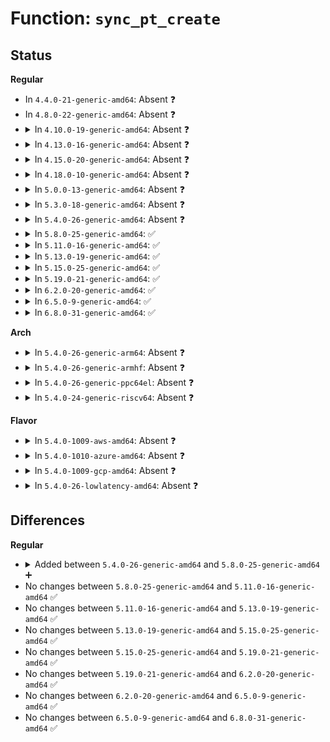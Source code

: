 # Function: <code>sync_pt_create</code>

## Status
<b>Regular</b>
<ul>
<li>
In <code>4.4.0-21-generic-amd64</code>: Absent ❓
</li>
<li>
In <code>4.8.0-22-generic-amd64</code>: Absent ❓
</li>
<li>
<details>
<summary>In <code>4.10.0-19-generic-amd64</code>: Absent ❓</summary>

```json
{
  "name": "sync_pt_create",
  "collision_type": "Unique Static",
  "inline_type": "Full",
  "funcs": [
    {
      "addr": 18446744071585317857,
      "name": "sync_pt_create",
      "external": false,
      "loc": "drivers/dma-buf/sw_sync.c:167",
      "file": "drivers/dma-buf/sw_sync.c",
      "inline": "not declared, inlined",
      "caller_inline": [
        "drivers/dma-buf/sw_sync.c:sw_sync_ioctl"
      ],
      "caller_func": []
    }
  ],
  "symbols": []
}
```
</details>
</li>
<li>
<details>
<summary>In <code>4.13.0-16-generic-amd64</code>: Absent ❓</summary>

```json
{
  "name": "sync_pt_create",
  "collision_type": "Unique Static",
  "inline_type": "Full",
  "funcs": [
    {
      "addr": 18446744071585405405,
      "name": "sync_pt_create",
      "external": false,
      "loc": "drivers/dma-buf/sw_sync.c:167",
      "file": "drivers/dma-buf/sw_sync.c",
      "inline": "not declared, inlined",
      "caller_inline": [
        "drivers/dma-buf/sw_sync.c:sw_sync_ioctl"
      ],
      "caller_func": []
    }
  ],
  "symbols": []
}
```
</details>
</li>
<li>
<details>
<summary>In <code>4.15.0-20-generic-amd64</code>: Absent ❓</summary>

```json
{
  "name": "sync_pt_create",
  "collision_type": "Unique Static",
  "inline_type": "Full",
  "funcs": [
    {
      "addr": 18446744071585835978,
      "name": "sync_pt_create",
      "external": false,
      "loc": "drivers/dma-buf/sw_sync.c:246",
      "file": "drivers/dma-buf/sw_sync.c",
      "inline": "not declared, inlined",
      "caller_inline": [
        "drivers/dma-buf/sw_sync.c:sw_sync_ioctl"
      ],
      "caller_func": []
    }
  ],
  "symbols": []
}
```
</details>
</li>
<li>
<details>
<summary>In <code>4.18.0-10-generic-amd64</code>: Absent ❓</summary>

```json
{
  "name": "sync_pt_create",
  "collision_type": "Unique Static",
  "inline_type": "Full",
  "funcs": [
    {
      "addr": 18446744071586083017,
      "name": "sync_pt_create",
      "external": false,
      "loc": "drivers/dma-buf/sw_sync.c:246",
      "file": "drivers/dma-buf/sw_sync.c",
      "inline": "not declared, inlined",
      "caller_inline": [
        "drivers/dma-buf/sw_sync.c:sw_sync_ioctl"
      ],
      "caller_func": []
    }
  ],
  "symbols": []
}
```
</details>
</li>
<li>
<details>
<summary>In <code>5.0.0-13-generic-amd64</code>: Absent ❓</summary>

```json
{
  "name": "sync_pt_create",
  "collision_type": "Unique Static",
  "inline_type": "Full",
  "funcs": [
    {
      "addr": 18446744071586227289,
      "name": "sync_pt_create",
      "external": false,
      "loc": "drivers/dma-buf/sw_sync.c:245",
      "file": "drivers/dma-buf/sw_sync.c",
      "inline": "not declared, inlined",
      "caller_inline": [
        "drivers/dma-buf/sw_sync.c:sw_sync_ioctl"
      ],
      "caller_func": []
    }
  ],
  "symbols": []
}
```
</details>
</li>
<li>
<details>
<summary>In <code>5.3.0-18-generic-amd64</code>: Absent ❓</summary>

```json
{
  "name": "sync_pt_create",
  "collision_type": "Unique Static",
  "inline_type": "Full",
  "funcs": [
    {
      "addr": 18446744071586471047,
      "name": "sync_pt_create",
      "external": false,
      "loc": "drivers/dma-buf/sw_sync.c:236",
      "file": "drivers/dma-buf/sw_sync.c",
      "inline": "not declared, inlined",
      "caller_inline": [
        "drivers/dma-buf/sw_sync.c:sw_sync_ioctl"
      ],
      "caller_func": []
    }
  ],
  "symbols": []
}
```
</details>
</li>
<li>
<details>
<summary>In <code>5.4.0-26-generic-amd64</code>: Absent ❓</summary>

```json
{
  "name": "sync_pt_create",
  "collision_type": "Unique Static",
  "inline_type": "Full",
  "funcs": [
    {
      "addr": 18446744071586618839,
      "name": "sync_pt_create",
      "external": false,
      "loc": "drivers/dma-buf/sw_sync.c:233",
      "file": "drivers/dma-buf/sw_sync.c",
      "inline": "not declared, inlined",
      "caller_inline": [
        "drivers/dma-buf/sw_sync.c:sw_sync_ioctl"
      ],
      "caller_func": []
    }
  ],
  "symbols": []
}
```
</details>
</li>
<li>
<details>
<summary>In <code>5.8.0-25-generic-amd64</code>: ✅</summary>

```c
struct sync_pt * sync_pt_create(struct sync_timeline * obj, unsigned int value)
```

```json
{
  "name": "sync_pt_create",
  "collision_type": "Unique Static",
  "inline_type": "No",
  "funcs": [
    {
      "addr": 18446744071587413424,
      "name": "sync_pt_create",
      "external": false,
      "loc": "drivers/dma-buf/sw_sync.c:233",
      "file": "drivers/dma-buf/sw_sync.c",
      "inline": "seen, unknown",
      "caller_inline": [],
      "caller_func": [
        "drivers/dma-buf/sw_sync.c:sw_sync_ioctl_create_fence"
      ]
    }
  ],
  "symbols": [
    {
      "addr": 18446744071587413424,
      "name": "sync_pt_create",
      "section": ".text",
      "bind": "STB_LOCAL",
      "size": 606
    }
  ]
}
```
</details>
</li>
<li>
<details>
<summary>In <code>5.11.0-16-generic-amd64</code>: ✅</summary>

```c
struct sync_pt * sync_pt_create(struct sync_timeline * obj, unsigned int value)
```

```json
{
  "name": "sync_pt_create",
  "collision_type": "Unique Static",
  "inline_type": "No",
  "funcs": [
    {
      "addr": 18446744071587483152,
      "name": "sync_pt_create",
      "external": false,
      "loc": "drivers/dma-buf/sw_sync.c:233",
      "file": "drivers/dma-buf/sw_sync.c",
      "inline": "seen, unknown",
      "caller_inline": [],
      "caller_func": [
        "drivers/dma-buf/sw_sync.c:sw_sync_ioctl_create_fence"
      ]
    }
  ],
  "symbols": [
    {
      "addr": 18446744071587483152,
      "name": "sync_pt_create",
      "section": ".text",
      "bind": "STB_LOCAL",
      "size": 606
    }
  ]
}
```
</details>
</li>
<li>
<details>
<summary>In <code>5.13.0-19-generic-amd64</code>: ✅</summary>

```c
struct sync_pt * sync_pt_create(struct sync_timeline * obj, unsigned int value)
```

```json
{
  "name": "sync_pt_create",
  "collision_type": "Unique Static",
  "inline_type": "No",
  "funcs": [
    {
      "addr": 18446744071587364336,
      "name": "sync_pt_create",
      "external": false,
      "loc": "drivers/dma-buf/sw_sync.c:233",
      "file": "drivers/dma-buf/sw_sync.c",
      "inline": "seen, unknown",
      "caller_inline": [],
      "caller_func": [
        "drivers/dma-buf/sw_sync.c:sw_sync_ioctl"
      ]
    }
  ],
  "symbols": [
    {
      "addr": 18446744071587364336,
      "name": "sync_pt_create",
      "section": ".text",
      "bind": "STB_LOCAL",
      "size": 595
    }
  ]
}
```
</details>
</li>
<li>
<details>
<summary>In <code>5.15.0-25-generic-amd64</code>: ✅</summary>

```c
struct sync_pt * sync_pt_create(struct sync_timeline * obj, unsigned int value)
```

```json
{
  "name": "sync_pt_create",
  "collision_type": "Unique Static",
  "inline_type": "No",
  "funcs": [
    {
      "addr": 18446744071587931312,
      "name": "sync_pt_create",
      "external": false,
      "loc": "drivers/dma-buf/sw_sync.c:233",
      "file": "drivers/dma-buf/sw_sync.c",
      "inline": "seen, unknown",
      "caller_inline": [],
      "caller_func": [
        "drivers/dma-buf/sw_sync.c:sw_sync_ioctl"
      ]
    }
  ],
  "symbols": [
    {
      "addr": 18446744071587931312,
      "name": "sync_pt_create",
      "section": ".text",
      "bind": "STB_LOCAL",
      "size": 595
    }
  ]
}
```
</details>
</li>
<li>
<details>
<summary>In <code>5.19.0-21-generic-amd64</code>: ✅</summary>

```c
struct sync_pt * sync_pt_create(struct sync_timeline * obj, unsigned int value)
```

```json
{
  "name": "sync_pt_create",
  "collision_type": "Unique Static",
  "inline_type": "No",
  "funcs": [
    {
      "addr": 18446744071589285024,
      "name": "sync_pt_create",
      "external": false,
      "loc": "drivers/dma-buf/sw_sync.c:233",
      "file": "drivers/dma-buf/sw_sync.c",
      "inline": "seen, unknown",
      "caller_inline": [],
      "caller_func": [
        "drivers/dma-buf/sw_sync.c:sw_sync_ioctl"
      ]
    }
  ],
  "symbols": [
    {
      "addr": 18446744071589285024,
      "name": "sync_pt_create",
      "section": ".text",
      "bind": "STB_LOCAL",
      "size": 593
    }
  ]
}
```
</details>
</li>
<li>
<details>
<summary>In <code>6.2.0-20-generic-amd64</code>: ✅</summary>

```c
struct sync_pt * sync_pt_create(struct sync_timeline * obj, unsigned int value)
```

```json
{
  "name": "sync_pt_create",
  "collision_type": "Unique Static",
  "inline_type": "No",
  "funcs": [
    {
      "addr": 18446744071590846800,
      "name": "sync_pt_create",
      "external": false,
      "loc": "drivers/dma-buf/sw_sync.c:233",
      "file": "drivers/dma-buf/sw_sync.c",
      "inline": "seen, unknown",
      "caller_inline": [],
      "caller_func": [
        "drivers/dma-buf/sw_sync.c:sw_sync_ioctl"
      ]
    }
  ],
  "symbols": [
    {
      "addr": 18446744071590846800,
      "name": "sync_pt_create",
      "section": ".text",
      "bind": "STB_LOCAL",
      "size": 593
    }
  ]
}
```
</details>
</li>
<li>
<details>
<summary>In <code>6.5.0-9-generic-amd64</code>: ✅</summary>

```c
struct sync_pt * sync_pt_create(struct sync_timeline * obj, unsigned int value)
```

```json
{
  "name": "sync_pt_create",
  "collision_type": "Unique Static",
  "inline_type": "No",
  "funcs": [
    {
      "addr": 18446744071591189344,
      "name": "sync_pt_create",
      "external": false,
      "loc": "drivers/dma-buf/sw_sync.c:233",
      "file": "drivers/dma-buf/sw_sync.c",
      "inline": "seen, unknown",
      "caller_inline": [],
      "caller_func": [
        "drivers/dma-buf/sw_sync.c:sw_sync_ioctl"
      ]
    }
  ],
  "symbols": [
    {
      "addr": 18446744071591189344,
      "name": "sync_pt_create",
      "section": ".text",
      "bind": "STB_LOCAL",
      "size": 586
    }
  ]
}
```
</details>
</li>
<li>
<details>
<summary>In <code>6.8.0-31-generic-amd64</code>: ✅</summary>

```c
struct sync_pt * sync_pt_create(struct sync_timeline * obj, unsigned int value)
```

```json
{
  "name": "sync_pt_create",
  "collision_type": "Unique Static",
  "inline_type": "No",
  "funcs": [
    {
      "addr": 18446744071591535936,
      "name": "sync_pt_create",
      "external": false,
      "loc": "drivers/dma-buf/sw_sync.c:271",
      "file": "drivers/dma-buf/sw_sync.c",
      "inline": "seen, unknown",
      "caller_inline": [],
      "caller_func": [
        "drivers/dma-buf/sw_sync.c:sw_sync_ioctl"
      ]
    }
  ],
  "symbols": [
    {
      "addr": 18446744071591535936,
      "name": "sync_pt_create",
      "section": ".text",
      "bind": "STB_LOCAL",
      "size": 633
    }
  ]
}
```
</details>
</li>
</ul>
<b>Arch</b>
<ul>
<li>
<details>
<summary>In <code>5.4.0-26-generic-arm64</code>: Absent ❓</summary>

```json
{
  "name": "sync_pt_create",
  "collision_type": "Unique Static",
  "inline_type": "Full",
  "funcs": [
    {
      "addr": 18446603336499509232,
      "name": "sync_pt_create",
      "external": false,
      "loc": "drivers/dma-buf/sw_sync.c:233",
      "file": "drivers/dma-buf/sw_sync.c",
      "inline": "not declared, inlined",
      "caller_inline": [
        "drivers/dma-buf/sw_sync.c:sw_sync_ioctl"
      ],
      "caller_func": []
    }
  ],
  "symbols": []
}
```
</details>
</li>
<li>
<details>
<summary>In <code>5.4.0-26-generic-armhf</code>: Absent ❓</summary>

```json
{
  "name": "sync_pt_create",
  "collision_type": "Unique Static",
  "inline_type": "Full",
  "funcs": [
    {
      "addr": 3231978276,
      "name": "sync_pt_create",
      "external": false,
      "loc": "drivers/dma-buf/sw_sync.c:233",
      "file": "drivers/dma-buf/sw_sync.c",
      "inline": "not declared, inlined",
      "caller_inline": [
        "drivers/dma-buf/sw_sync.c:sw_sync_ioctl"
      ],
      "caller_func": []
    }
  ],
  "symbols": []
}
```
</details>
</li>
<li>
<details>
<summary>In <code>5.4.0-26-generic-ppc64el</code>: Absent ❓</summary>

```json
{
  "name": "sync_pt_create",
  "collision_type": "Unique Static",
  "inline_type": "Full",
  "funcs": [
    {
      "addr": 13835058055292796968,
      "name": "sync_pt_create",
      "external": false,
      "loc": "drivers/dma-buf/sw_sync.c:233",
      "file": "drivers/dma-buf/sw_sync.c",
      "inline": "not declared, inlined",
      "caller_inline": [
        "drivers/dma-buf/sw_sync.c:sw_sync_ioctl"
      ],
      "caller_func": []
    }
  ],
  "symbols": []
}
```
</details>
</li>
<li>
<details>
<summary>In <code>5.4.0-24-generic-riscv64</code>: Absent ❓</summary>

```json
{
  "name": "sync_pt_create",
  "collision_type": "Unique Static",
  "inline_type": "Full",
  "funcs": [
    {
      "addr": 18446743936276719706,
      "name": "sync_pt_create",
      "external": false,
      "loc": "drivers/dma-buf/sw_sync.c:233",
      "file": "drivers/dma-buf/sw_sync.c",
      "inline": "not declared, inlined",
      "caller_inline": [
        "drivers/dma-buf/sw_sync.c:sw_sync_ioctl"
      ],
      "caller_func": []
    }
  ],
  "symbols": []
}
```
</details>
</li>
</ul>
<b>Flavor</b>
<ul>
<li>
<details>
<summary>In <code>5.4.0-1009-aws-amd64</code>: Absent ❓</summary>

```json
{
  "name": "sync_pt_create",
  "collision_type": "Unique Static",
  "inline_type": "Full",
  "funcs": [
    {
      "addr": 18446744071586309319,
      "name": "sync_pt_create",
      "external": false,
      "loc": "drivers/dma-buf/sw_sync.c:233",
      "file": "drivers/dma-buf/sw_sync.c",
      "inline": "not declared, inlined",
      "caller_inline": [
        "drivers/dma-buf/sw_sync.c:sw_sync_ioctl"
      ],
      "caller_func": []
    }
  ],
  "symbols": []
}
```
</details>
</li>
<li>
<details>
<summary>In <code>5.4.0-1010-azure-amd64</code>: Absent ❓</summary>

```json
{
  "name": "sync_pt_create",
  "collision_type": "Unique Static",
  "inline_type": "Full",
  "funcs": [
    {
      "addr": 18446744071586150679,
      "name": "sync_pt_create",
      "external": false,
      "loc": "drivers/dma-buf/sw_sync.c:233",
      "file": "drivers/dma-buf/sw_sync.c",
      "inline": "not declared, inlined",
      "caller_inline": [
        "drivers/dma-buf/sw_sync.c:sw_sync_ioctl"
      ],
      "caller_func": []
    }
  ],
  "symbols": []
}
```
</details>
</li>
<li>
<details>
<summary>In <code>5.4.0-1009-gcp-amd64</code>: Absent ❓</summary>

```json
{
  "name": "sync_pt_create",
  "collision_type": "Unique Static",
  "inline_type": "Full",
  "funcs": [
    {
      "addr": 18446744071586566807,
      "name": "sync_pt_create",
      "external": false,
      "loc": "drivers/dma-buf/sw_sync.c:233",
      "file": "drivers/dma-buf/sw_sync.c",
      "inline": "not declared, inlined",
      "caller_inline": [
        "drivers/dma-buf/sw_sync.c:sw_sync_ioctl"
      ],
      "caller_func": []
    }
  ],
  "symbols": []
}
```
</details>
</li>
<li>
<details>
<summary>In <code>5.4.0-26-lowlatency-amd64</code>: Absent ❓</summary>

```json
{
  "name": "sync_pt_create",
  "collision_type": "Unique Static",
  "inline_type": "Full",
  "funcs": [
    {
      "addr": 18446744071586679095,
      "name": "sync_pt_create",
      "external": false,
      "loc": "drivers/dma-buf/sw_sync.c:233",
      "file": "drivers/dma-buf/sw_sync.c",
      "inline": "not declared, inlined",
      "caller_inline": [
        "drivers/dma-buf/sw_sync.c:sw_sync_ioctl"
      ],
      "caller_func": []
    }
  ],
  "symbols": []
}
```
</details>
</li>
</ul>

## Differences
<b>Regular</b>
<ul>
<li>
<details>
<summary>Added between <code>5.4.0-26-generic-amd64</code> and <code>5.8.0-25-generic-amd64</code> ➕</summary>

```c
struct sync_pt * sync_pt_create(struct sync_timeline * obj, unsigned int value)
```
</details>
</li>
<li>
No changes between <code>5.8.0-25-generic-amd64</code> and <code>5.11.0-16-generic-amd64</code> ✅
</li>
<li>
No changes between <code>5.11.0-16-generic-amd64</code> and <code>5.13.0-19-generic-amd64</code> ✅
</li>
<li>
No changes between <code>5.13.0-19-generic-amd64</code> and <code>5.15.0-25-generic-amd64</code> ✅
</li>
<li>
No changes between <code>5.15.0-25-generic-amd64</code> and <code>5.19.0-21-generic-amd64</code> ✅
</li>
<li>
No changes between <code>5.19.0-21-generic-amd64</code> and <code>6.2.0-20-generic-amd64</code> ✅
</li>
<li>
No changes between <code>6.2.0-20-generic-amd64</code> and <code>6.5.0-9-generic-amd64</code> ✅
</li>
<li>
No changes between <code>6.5.0-9-generic-amd64</code> and <code>6.8.0-31-generic-amd64</code> ✅
</li>
</ul>

